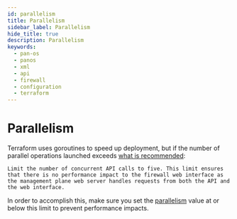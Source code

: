 ```yaml
---
id: parallelism
title: Parallelism
sidebar_label: Parallelism
hide_title: true
description: Parallelism
keywords:
  - pan-os
  - panos
  - xml
  - api
  - firewall
  - configuration
  - terraform
---
```


# Parallelism

Terraform uses goroutines to speed up deployment, but if the number of parallel operations launched exceeds [what is recommended](https://docs.paloaltonetworks.com/pan-os/10-0/pan-os-panorama-api/pan-os-xml-api-request-types/apply-user-id-mapping-and-populate-dynamic-address-groups-api.html):

```
Limit the number of concurrent API calls to five. This limit ensures that there is no performance impact to the firewall web interface as the management plane web server handles requests from both the API and the web interface.
```

In order to accomplish this, make sure you set the [parallelism](https://www.terraform.io/cli/commands/apply#parallelism-n) value at or below this limit to prevent performance impacts.
